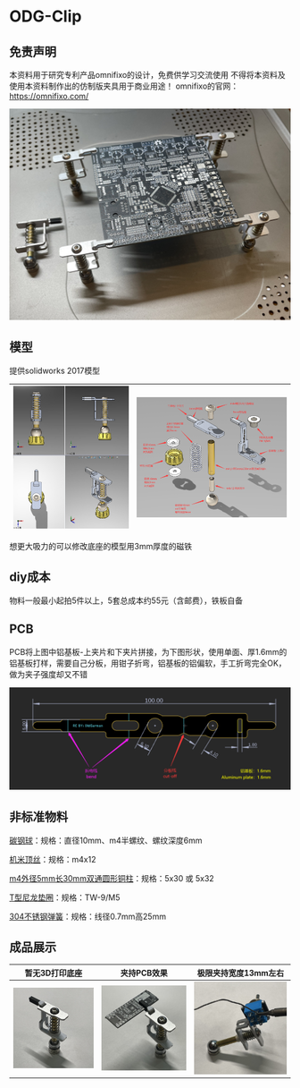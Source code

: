 # ODG-Clip

## 免责声明

本资料用于研究专利产品omnifixo的设计，免费供学习交流使用
不得将本资料及使用本资料制作出的仿制版夹具用于商业用途！
omnifixo的官网：https://omnifixo.com/

![测试版：夹持10x10cm](images/测试版：夹持10x10cm.JPG)

## 模型

提供solidworks 2017模型

| ![多视角（multi-angle）](images/多视角（multi-angle）.png) | ![零件明细（Parts list）](images/零件明细（Parts-list）.png) |
| ---------------------------------------------------------- | ------------------------------------------------------------ |

想更大吸力的可以修改底座的模型用3mm厚度的磁铁

## diy成本

物料一般最小起拍5件以上，5套总成本约55元（含邮费），铁板自备

## PCB

PCB将上图中铝基板-上夹片和下夹片拼接，为下图形状，使用单面、厚1.6mm的铝基板打样，需要自己分板，用钳子折弯，铝基板的铝偏软，手工折弯完全OK，做为夹子强度却又不错

![PCB布局尺寸（PCB-layout-size）](images/PCB布局尺寸（PCB-layout-size）.png)

## 非标准物料

[碳钢球](https://item.taobao.com/item.htm?id=624826334092)：规格：直径10mm、m4半螺纹、螺纹深度6mm
	

[机米顶丝](https://item.taobao.com/item.htm?id=24646004468)：规格：m4x12
	

[m4外径5mm长30mm双通圆形铜柱](https://item.taobao.com/item.htm?id=610236574211)：规格：5x30 或 5x32
	

[T型尼龙垫圈](https://item.taobao.com/item.htm?id=602642358227)：规格：TW-9/M5
	

[304不锈钢弹簧](https://item.taobao.com/item.htm?id=625358232421)：规格：线径0.7mm高25mm 
	

## 成品展示

| 暂无3D打印底座                           | 夹持PCB效果                                            | 极限夹持宽度13mm左右                                         |
| ---------------------------------------- | ------------------------------------------------------ | ------------------------------------------------------------ |
| ![测试版：展示](images/测试版：展示.JPG) | ![测试版：夹持PCB效果](images/测试版：夹持PCB效果.JPG) | ![测试版：极限夹持宽度13mm左右](images/测试版：极限夹持宽度13mm左右.JPG) |

